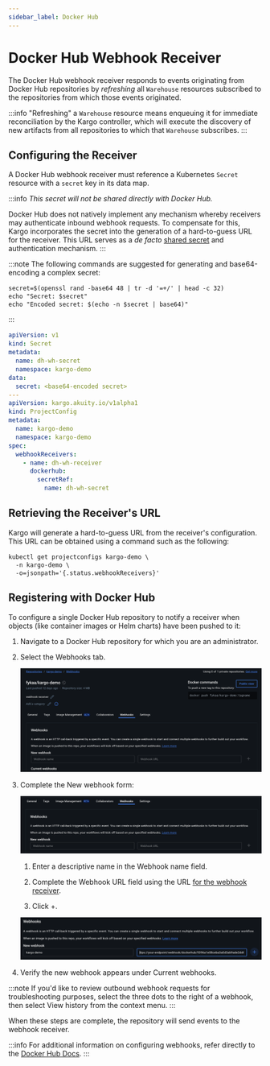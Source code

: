 ```yaml
---
sidebar_label: Docker Hub
---
```


# Docker Hub Webhook Receiver

The Docker Hub webhook receiver responds to events originating from Docker Hub
repositories by _refreshing_ all `Warehouse` resources subscribed to the
repositories from which those events originated.

:::info
"Refreshing" a `Warehouse` resource means enqueuing it for immediate
reconciliation by the Kargo controller, which will execute the discovery of new
artifacts from all repositories to which that `Warehouse` subscribes.
:::

## Configuring the Receiver

A Docker Hub webhook receiver must reference a Kubernetes `Secret` resource with
a `secret` key in its data map.

:::info
_This secret will not be shared directly with Docker Hub._

Docker Hub does not natively implement any mechanism whereby receivers may
authenticate inbound webhook requests. To compensate for this, Kargo
incorporates the secret into the generation of a hard-to-guess URL for the
receiver. This URL serves as a _de facto_
[shared secret](https://en.wikipedia.org/wiki/Shared_secret) and authentication
mechanism.
:::

:::note
The following commands are suggested for generating and base64-encoding a
complex secret:

```shell
secret=$(openssl rand -base64 48 | tr -d '=+/' | head -c 32)
echo "Secret: $secret"
echo "Encoded secret: $(echo -n $secret | base64)"
```

:::

```yaml
apiVersion: v1
kind: Secret
metadata:
  name: dh-wh-secret
  namespace: kargo-demo
data:
  secret: <base64-encoded secret>
---
apiVersion: kargo.akuity.io/v1alpha1
kind: ProjectConfig
metadata:
  name: kargo-demo
  namespace: kargo-demo
spec:
  webhookReceivers:
    - name: dh-wh-receiver
      dockerhub:
        secretRef:
          name: dh-wh-secret
```

## Retrieving the Receiver's URL

Kargo will generate a hard-to-guess URL from the receiver's configuration. This
URL can be obtained using a command such as the following:

```shell
kubectl get projectconfigs kargo-demo \
  -n kargo-demo \
  -o=jsonpath='{.status.webhookReceivers}'
```

## Registering with Docker Hub

To configure a single Docker Hub repository to notify a receiver when objects
(like container images or Helm charts) have been pushed to it:

1. Navigate to a Docker Hub repository for which you are an administrator.

1. Select the <Hlt>Webhooks</Hlt> tab.

   ![Webhooks Tab](./img/webhooks-tab.png "Webhooks Tab")

1. Complete the <Hlt>New webhook</Hlt> form:

    ![New Webhook Form](./img/new-webhook.png "New Webhook Form")

    1. Enter a descriptive name in the <Hlt>Webhook name</Hlt> field.

    1. Complete the <Hlt>Webhook URL</Hlt> field using the URL
       [for the webhook receiver](#retrieving-the-receivers-url).

    1. Click <Hlt>+</Hlt>.

    ![Create Webhook Button](./img/create-webhook.png "Create Webhook Button")

1. Verify the new webhook appears under <Hlt>Current webhooks</Hlt>.

:::note
If you'd like to review outbound webhook requests for troubleshooting purposes,
select the three dots to the right of a webhook, then select
<Hlt>View history</Hlt> from the context menu.
:::

When these steps are complete, the repository will send events to the webhook
receiver.

:::info
For additional information on configuring webhooks, refer directly to the
[Docker Hub Docs](https://docs.docker.com/docker-hub/repos/manage/webhooks/).
:::
